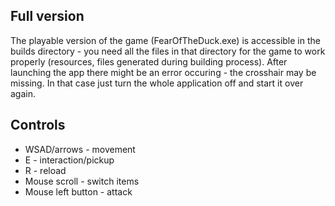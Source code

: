 ## Full version
The playable version of the game (FearOfTheDuck.exe) is accessible in the builds directory - you need all the files in that directory for the game to work properly (resources, files generated during building process). After launching the app there might be an error occuring - the crosshair may be missing. In that case just turn the whole application off and start it over again.

## Controls
* WSAD/arrows - movement
* E - interaction/pickup
* R - reload
* Mouse scroll - switch items
* Mouse left button - attack
